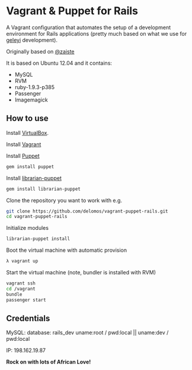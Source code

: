 Vagrant & Puppet for Rails
==========================

A Vagrant configuration that automates the setup of a development environment
for Rails applications (pretty much based on what we use for [geleyi](https://github.com/geleyi) development).

Originally based on [@zaiste](https://github.com/zaiste/vagrant-puppet-rails.git)

It is based on Ubuntu 12.04 and it contains:

* MySQL
* RVM
* ruby-1.9.3-p385
* Passenger
* Imagemagick

How to use
----------

Install [VirtualBox](https://www.virtualbox.org).

Install [Vagrant](http://vagrantup.com)

Install [Puppet](http://puppetlabs.com)

``` sh
gem install puppet
```
Install [librarian-puppet](http://librarian-puppet.com/)

``` sh
gem install librarian-puppet
```

Clone the repository you want to work with e.g.

``` sh
git clone https://github.com/delomos/vagrant-puppet-rails.git
cd vagrant-puppet-rails
```

Initialize modules

``` sh
librarian-puppet install
```

Boot the virtual machine with automatic provision

``` sh
λ vagrant up
```

Start the virtual machine (note, bundler is installed with RVM)

``` sh
vagrant ssh
cd /vagrant
bundle
passenger start
```


Credentials
------------------------
MySQL: 
database: rails_dev 
uname:root / pwd:local || uname:dev / pwd:local

IP: 198.162.19.87


**Rock on with lots of African Love!**